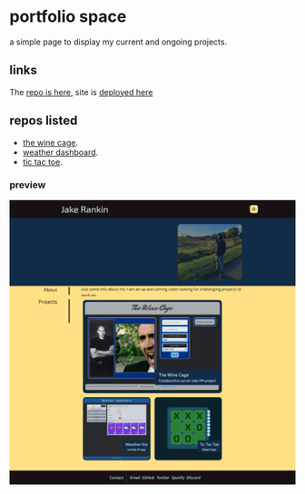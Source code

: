 # portfolio space

a simple page to display my current and ongoing projects.

## links

The [repo is here](https://github.com/japankid-code/portfolio-space), site is [deployed here](https://japankid-code.github.io/portfolio-space/)

## repos listed

- [the wine cage](https://bootcamp-project1.github.io/The-wine-cage/).
- [weather dashboard](https://japankid-code.github.io/weather-kid/).
- [tic tac toe](https://japankid-code.github.io/reactactoe/).

### preview

![portfolio space preview](./site-preview.png)
